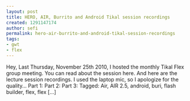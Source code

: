 ```yaml
---
layout: post
title: HERO, AIR, Burrito and Android Tikal session recordings
created: 1291147174
author: sefi
permalink: hero-air-burrito-and-android-tikal-session-recordings
tags:
- gwt
- flex
---
```

Hey, Last Thursday, November 25th 2010, I hosted the monthly Tikal Flex group meeting. You can read about the session here. And here are the lecture session recordings. I used the laptop mic, so I apologize for the quality… Part 1: Part 2: Part 3: Tagged: Air, AIR 2.5, android, buri, flash builder, flex, flex [...]<img alt="" border="0" src="http://stats.wordpress.com/b.gif?host=flexblackbelt.wordpress.com&blog=5633522&post=442&subd=flexblackbelt&ref=&feed=1" width="1" height="1" />

